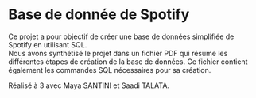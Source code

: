 # Base de donnée de Spotify
Ce projet a pour objectif de créer une base de données simplifiée de Spotify en utilisant SQL.  
Nous avons synthétisé le projet dans un fichier PDF qui résume les différentes étapes de création de la base de données. Ce fichier contient également les commandes SQL nécessaires pour sa création.  

Réalisé à 3 avec Maya SANTINI et Saadi TALATA.
